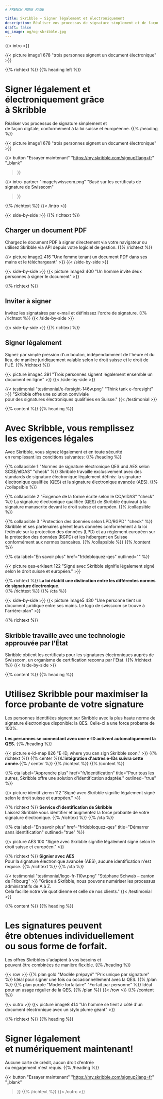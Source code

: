 ```yaml
---
# FRENCH HOME PAGE

title: Skribble – Signer légalement et électroniquement
description: Réaliser vos processus de signature simplement et de façon digitale, conformément à la loi suisse et européenne.
draft: false
og_image: og/og-skribble.jpg
---
```



[//]: # (--------------------------------------------------------------------------------------------------------------)

{{< intro >}}
<div class="hide-for-mobile">
  {{< picture image1 678 "trois personnes signent un document électronique" >}}
</div>

{{% richtext %}}
{{% heading left %}}
# Signer légalement et électroniquement grâce <br class="hide-for-mobile">à Skribble
Réaliser vos processus de signature simplement et <br class="hide-for-mobile">de façon digitale, conformément à la loi suisse et européenne.
{{% /heading %}}

<div class="hide-for-desktop">
  {{< picture image1 678 "trois personnes signent un document électronique" >}}
</div>

{{< button
  "Essayer maintenant"
  "https://my.skribble.com/signup?lang=fr"
  "_blank"
>}}

{{< intro-partner
  "image/swisscom.png"
  "Basé sur les certificats de signature de Swisscom"
>}}

{{% /richtext %}}
{{< /intro >}}

[//]: # (--------------------------------------------------------------------------------------------------------------)

{{< side-by-side >}}
{{% richtext %}}
## Charger un document PDF
Chargez le document PDF à signer directement via votre navigateur ou utilisez Skribble via API depuis votre logiciel de gestion.
{{% /richtext %}}

{{< picture image2 416 "Une femme tenant un document PDF dans ses mains et le téléchargeant" >}}
{{< /side-by-side >}}

[//]: # (--------------------------------------------------------------------------------------------------------------)

{{< side-by-side >}}
{{< picture image3 400 "Un homme invite deux personnes à signer le document" >}}

{{% richtext %}}
## Inviter à signer
Invitez les signataires par e-mail et définissez l'ordre de signature.
{{% /richtext %}}
{{< /side-by-side >}}

[//]: # (--------------------------------------------------------------------------------------------------------------)

{{< side-by-side >}}
{{% richtext %}}
## Signer légalement
Signez par simple pression d'un bouton, indépendamment de l'heure et du lieu, de manière juridiquement valable selon le droit suisse et le droit de l'UE.
{{% /richtext %}}

{{< picture image4 391 "Trois personnes signent légalement ensemble un document en ligne" >}}
{{< /side-by-side >}}

[//]: # (--------------------------------------------------------------------------------------------------------------)

{{< testimonial "testimonial/e-forsight-146w.png" "Think tank e-foresight" >}}
"Skribble offre une solution conviviale <br class="hide-for-mobile">pour des signatures électroniques qualifiées en Suisse."
{{< /testimonial >}}

[//]: # (--------------------------------------------------------------------------------------------------------------)

{{% content %}}
{{% heading %}}
# Avec Skribble, vous remplissez <br class="hide-for-mobile">les exigences légales
Avec Skribble, vous signez légalement et en toute sécurité <br class="hide-for-mobile">en remplissant les conditions suivantes:
{{% /heading %}}

{{% collapsible 1 "Normes de signature électronique QES und AES selon SCSE/eIDAS" "check" %}}
Skribble travaille exclusivement avec des standards de signature électronique légalement définis: la signature électronique qualifiée (QES) et la signature électronique avancée (AES). 
{{% /collapsible %}}

{{% collapsible 2 "Exigence de la forme écrite selon le CO/eIDAS" "check" %}}
La signature électronique qualifiée (QES) de Skribble équivaut à la signature manuscrite devant le droit suisse et européen.
{{% /collapsible %}}

{{% collapsible 3 "Protection des données selon LPD/RGPD" "check" %}}
Skribble et ses partenaires gèrent leurs données conformément à la loi fédérale sur la protection des données (LPD) et au réglement européen sur la protection des données (RGPD) et les hébergent en Suisse conformément aux normes bancaires.
{{% /collapsible %}}
{{% /content %}}

[//]: # (--------------------------------------------------------------------------------------------------------------)

{{% cta
  label="En savoir plus"
  href="fr/debloquez-qes"
  outlined=""
%}}

{{< picture qes-erklaert 122 "Signé avec Skribble signifie légalement signé selon le droit suisse et européen." >}}

{{% richtext %}}
**La loi établit une distinction entre les différentes normes de signature électronique.**<br>
{{% /richtext %}}
{{% /cta %}}

[//]: # (--------------------------------------------------------------------------------------------------------------)

{{< side-by-side >}}
{{< picture image5 430 "Une personne tient un document juridique entre ses mains. Le logo de swisscom se trouve à l'arrière-plan" >}}

{{% richtext %}}
## Skribble travaille avec une technologie approuvée par l'État
Skribble obtient les certificats pour les signatures électroniques auprès de Swisscom, un organisme de certification reconnu par l'Etat. 
{{% /richtext %}}
{{< /side-by-side >}}

[//]: # (--------------------------------------------------------------------------------------------------------------)

{{% content %}}
{{% heading %}}
# Utilisez Skribble pour maximiser la force probante de votre signature
Les personnes identifiées signent sur Skribble avec la plus haute norme de signature électronique disponible: la QES. Celle-ci a une force probante de 100%.<br><br>
**Les personnes se connectant avec une e-ID activent automatiquement la QES.**
{{% /heading %}}

{{< picture e-id-map 826 "E-ID, where you can sign Skribble soon." >}}
{{% richtext %}}
{{% center %}}**L'intégration d'autres e-IDs suivra cette année.**{{% / center %}}
{{% /richtext %}}
{{% /content %}}

{{% cta
  label="Apprendre plus"
  href="fr/identification"
  title="Pour tous les autres, Skribble offre une solution d'identification adaptée."
  outlined="true"
%}}

{{< picture identifizieren 112 "Signé avec Skribble signifie légalement signé selon le droit suisse et européen." >}}

{{% richtext %}}
**Service d'identification de Skribble**<br>
Laissez Skribble vous identifier et augmentez la force probante de votre signature électronique.
{{% /richtext %}}
{{% /cta %}}

{{% cta
  label="En savoir plus"
  href="fr/debloquez-qes"
  title="Démarrer sans identification"
  outlined="true"
%}}

{{< picture AES 100 "Signé avec Skribble signifie légalement signé selon le droit suisse et européen." >}}

{{% richtext %}}
**Signier avec AES**<br>
Pour la signature électronique avancée (AES), aucune identification n'est requise.
{{% /richtext %}}
{{% /cta %}}

[//]: # (--------------------------------------------------------------------------------------------------------------)

{{< testimonial "testimonial/logo-fr-110w.png" "Stéphane Schwab – canton de Fribourg" >}}
"Grâce à Skribble, nous pouvons numériser les processus administratifs de A à Z. <br class="hide-for-mobile">Cela facilite notre vie quotidienne et celle de nos clients." {{< /testimonial >}}

[//]: # (--------------------------------------------------------------------------------------------------------------)

{{% content %}}
{{% heading %}}
# Les signatures peuvent <br class="hide-for-mobile">être obtenues individuellement <br class="hide-for-mobile">ou sous forme de forfait.
Les offres Skribbles s'adaptent à vos besoins et <br class="hide-for-mobile">peuvent être combinées de manière flexible.
{{% /heading %}}

{{< row >}}
{{% plan gold "Modèle prépayé" "Prix unique par signature" %}}
Idéal pour signer une fois ou occasionnellement avec la QES.
{{% /plan %}}
{{% plan purple "Modèle forfaitaire" "Forfait par personne" %}}
Idéal pour un usage régulier de la QES.
{{% /plan %}}
{{< /row >}}
{{% /content %}}

[//]: # (--------------------------------------------------------------------------------------------------------------)

{{< outro >}}
{{< picture image8 414 "Un homme se tient à côté d'un document électronique avec un stylo plume géant" >}}

{{% richtext %}}
{{% heading %}}
# Signer légalement <br class="hide-for-mobile">et numériquement maintenant!
Aucune carte de crédit, aucun droit d'entrée <br class="hide-for-mobile">ou engagement n'est requis.
{{% /heading %}}

{{< button
  "Essayer maintenant"
  "https://my.skribble.com/signup?lang=fr"
  "_blank"
>}}
{{% /richtext %}}
{{< /outro >}}
